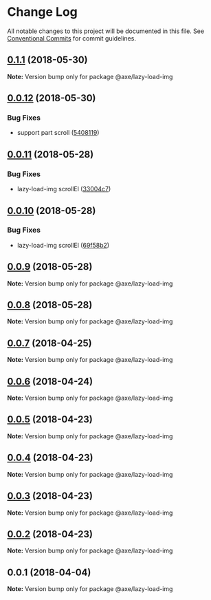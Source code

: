 # Change Log

All notable changes to this project will be documented in this file.
See [Conventional Commits](https://conventionalcommits.org) for commit guidelines.

<a name="0.1.1"></a>
## [0.1.1](https://github.com/ansenhuang/axe/compare/@axe/lazy-load-img@0.0.12...@axe/lazy-load-img@0.1.1) (2018-05-30)




**Note:** Version bump only for package @axe/lazy-load-img

<a name="0.0.12"></a>
## [0.0.12](https://github.com/ansenhuang/axe/compare/@axe/lazy-load-img@0.0.11...@axe/lazy-load-img@0.0.12) (2018-05-30)


### Bug Fixes

* support part scroll ([5408119](https://github.com/ansenhuang/axe/commit/5408119))




<a name="0.0.11"></a>
## [0.0.11](https://github.com/ansenhuang/axe/compare/@axe/lazy-load-img@0.0.10...@axe/lazy-load-img@0.0.11) (2018-05-28)


### Bug Fixes

* lazy-load-img scrollEl ([33004c7](https://github.com/ansenhuang/axe/commit/33004c7))




<a name="0.0.10"></a>
## [0.0.10](https://github.com/ansenhuang/axe/compare/@axe/lazy-load-img@0.0.9...@axe/lazy-load-img@0.0.10) (2018-05-28)


### Bug Fixes

* lazy-load-img scrollEl ([69f58b2](https://github.com/ansenhuang/axe/commit/69f58b2))




<a name="0.0.9"></a>
## [0.0.9](https://github.com/ansenhuang/axe/compare/@axe/lazy-load-img@0.0.8...@axe/lazy-load-img@0.0.9) (2018-05-28)




**Note:** Version bump only for package @axe/lazy-load-img

<a name="0.0.8"></a>
## [0.0.8](https://github.com/ansenhuang/axe/compare/@axe/lazy-load-img@0.0.7...@axe/lazy-load-img@0.0.8) (2018-05-28)




**Note:** Version bump only for package @axe/lazy-load-img

<a name="0.0.7"></a>
## [0.0.7](https://github.com/ansenhuang/axe/compare/@axe/lazy-load-img@0.0.6...@axe/lazy-load-img@0.0.7) (2018-04-25)




**Note:** Version bump only for package @axe/lazy-load-img

<a name="0.0.6"></a>
## [0.0.6](https://github.com/ansenhuang/axe/compare/@axe/lazy-load-img@0.0.5...@axe/lazy-load-img@0.0.6) (2018-04-24)




**Note:** Version bump only for package @axe/lazy-load-img

<a name="0.0.5"></a>
## [0.0.5](https://github.com/ansenhuang/axe/compare/@axe/lazy-load-img@0.0.4...@axe/lazy-load-img@0.0.5) (2018-04-23)




**Note:** Version bump only for package @axe/lazy-load-img

<a name="0.0.4"></a>
## [0.0.4](https://github.com/ansenhuang/axe/compare/@axe/lazy-load-img@0.0.3...@axe/lazy-load-img@0.0.4) (2018-04-23)




**Note:** Version bump only for package @axe/lazy-load-img

<a name="0.0.3"></a>
## [0.0.3](https://github.com/ansenhuang/axe/compare/@axe/lazy-load-img@0.0.1...@axe/lazy-load-img@0.0.3) (2018-04-23)




**Note:** Version bump only for package @axe/lazy-load-img

<a name="0.0.2"></a>
## [0.0.2](https://github.com/ansenhuang/axe/compare/@axe/lazy-load-img@0.0.1...@axe/lazy-load-img@0.0.2) (2018-04-23)




**Note:** Version bump only for package @axe/lazy-load-img

<a name="0.0.1"></a>
## 0.0.1 (2018-04-04)




**Note:** Version bump only for package @axe/lazy-load-img
